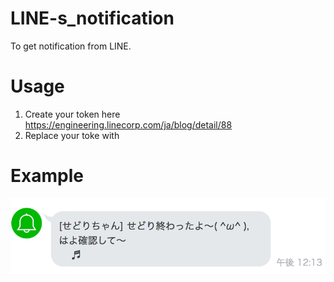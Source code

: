 # LINE-s_notification
To get notification from LINE.

# Usage
1. Create your token here https://engineering.linecorp.com/ja/blog/detail/88
2. Replace your toke with 

# Example
<img src="https://github.com/shutokawabata0723/LINE-s_notification/blob/master/example.png">
